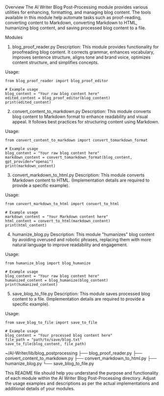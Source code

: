 Overview
The AI Writer Blog Post-Processing module provides various utilities for enhancing, formatting, and managing blog content. The tools available in this module help automate tasks such as proof-reading, converting content to Markdown, converting Markdown to HTML, humanizing blog content, and saving processed blog content to a file.

Modules
1. blog_proof_reader.py
Description:
This module provides functionality for proofreading blog content. It corrects grammar, enhances vocabulary, improves sentence structure, aligns tone and brand voice, optimizes content structure, and simplifies concepts.

Usage:

```
from blog_proof_reader import blog_proof_editor

# Example usage
blog_content = "Your raw blog content here"
edited_content = blog_proof_editor(blog_content)
print(edited_content)

```

2. convert_content_to_markdown.py
Description:
This module converts blog content to Markdown format to enhance readability and visual appeal. It follows best practices for structuring content using Markdown.

Usage:

```
from convert_content_to_markdown import convert_tomarkdown_format

# Example usage
blog_content = "Your raw blog content here"
markdown_content = convert_tomarkdown_format(blog_content, gpt_provider="openai")
print(markdown_content)

```

3. convert_markdown_to_html.py
Description:
This module converts Markdown content to HTML. (Implementation details are required to provide a specific example).

Usage:
```
from convert_markdown_to_html import convert_to_html

# Example usage
markdown_content = "Your Markdown content here"
html_content = convert_to_html(markdown_content)
print(html_content)

```

4. humanize_blog.py
Description:
This module "humanizes" blog content by avoiding overused and robotic phrases, replacing them with more natural language to improve readability and engagement.

Usage:

```
from humanize_blog import blog_humanize

# Example usage
blog_content = "Your raw blog content here"
humanized_content = blog_humanize(blog_content)
print(humanized_content)

```

5. save_blog_to_file.py
Description:
This module saves processed blog content to a file. (Implementation details are required to provide a specific example).

Usage:

```
from save_blog_to_file import save_to_file

# Example usage
blog_content = "Your processed blog content here"
file_path = "path/to/save/blog.txt"
save_to_file(blog_content, file_path)
```

~/AI-Writer/lib/blog_postprocessing
├── blog_proof_reader.py
├── convert_content_to_markdown.py
├── convert_markdown_to_html.py
├── humanize_blog.py
└── save_blog_to_file.py

This README file should help you understand the purpose and functionality of each module within the AI Writer Blog Post-Processing directory. Adjust the usage examples and descriptions as per the actual implementations and additional details of your modules.


